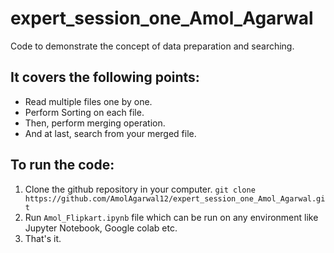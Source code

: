 # expert_session_one_Amol_Agarwal
Code to demonstrate the concept of data preparation and searching.
## It covers the following points:
* Read multiple files one by one.
* Perform Sorting on each file.
* Then, perform merging operation.
* And at last, search from your merged file.

## To run the code:
1. Clone the github repository in your computer. ```git clone https://github.com/AmolAgarwal12/expert_session_one_Amol_Agarwal.git```
2. Run ```Amol_Flipkart.ipynb``` file which can be run on any environment like Jupyter Notebook, Google colab etc.
3. That's it.
